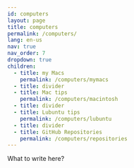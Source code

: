 ```yaml
---
id: computers
layout: page
title: computers
permalink: /computers/
lang: en-us
nav: true
nav_order: 7
dropdown: true
children:
  - title: my Macs
    permalink: /computers/mymacs
  - title: divider
  - title: Mac tips
    permalink: /computers/macintosh
  - title: divider
  - title: Lubuntu tips
    permalink: /computers/lubuntu
  - title: divider
  - title: GitHub Repositories
    permalink: /computers/repositories
---
```


What to write here?
